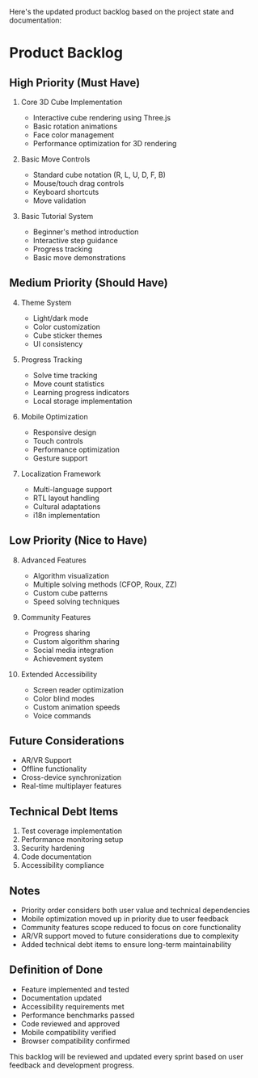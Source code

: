 Here's the updated product backlog based on the project state and documentation:

# Product Backlog

## High Priority (Must Have)
1. Core 3D Cube Implementation
   - Interactive cube rendering using Three.js
   - Basic rotation animations
   - Face color management
   - Performance optimization for 3D rendering

2. Basic Move Controls
   - Standard cube notation (R, L, U, D, F, B)
   - Mouse/touch drag controls
   - Keyboard shortcuts
   - Move validation

3. Basic Tutorial System
   - Beginner's method introduction
   - Interactive step guidance
   - Progress tracking
   - Basic move demonstrations

## Medium Priority (Should Have)
4. Theme System
   - Light/dark mode
   - Color customization
   - Cube sticker themes
   - UI consistency

5. Progress Tracking
   - Solve time tracking
   - Move count statistics
   - Learning progress indicators
   - Local storage implementation

6. Mobile Optimization
   - Responsive design
   - Touch controls
   - Performance optimization
   - Gesture support

7. Localization Framework
   - Multi-language support
   - RTL layout handling
   - Cultural adaptations
   - i18n implementation

## Low Priority (Nice to Have)
8. Advanced Features
   - Algorithm visualization
   - Multiple solving methods (CFOP, Roux, ZZ)
   - Custom cube patterns
   - Speed solving techniques

9. Community Features
   - Progress sharing
   - Custom algorithm sharing
   - Social media integration
   - Achievement system

10. Extended Accessibility
    - Screen reader optimization
    - Color blind modes
    - Custom animation speeds
    - Voice commands

## Future Considerations
- AR/VR Support
- Offline functionality
- Cross-device synchronization
- Real-time multiplayer features

## Technical Debt Items
1. Test coverage implementation
2. Performance monitoring setup
3. Security hardening
4. Code documentation
5. Accessibility compliance

## Notes
- Priority order considers both user value and technical dependencies
- Mobile optimization moved up in priority due to user feedback
- Community features scope reduced to focus on core functionality
- AR/VR support moved to future considerations due to complexity
- Added technical debt items to ensure long-term maintainability

## Definition of Done
- Feature implemented and tested
- Documentation updated
- Accessibility requirements met
- Performance benchmarks passed
- Code reviewed and approved
- Mobile compatibility verified
- Browser compatibility confirmed

This backlog will be reviewed and updated every sprint based on user feedback and development progress.